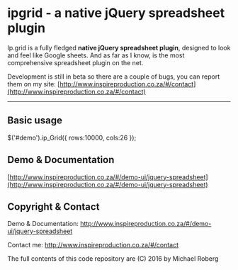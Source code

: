 # ipgrid - a native jQuery spreadsheet plugin

Ip.grid is a fully fledged **native jQuery spreadsheet plugin**, designed to look and feel like Google sheets. And as far as I know, is the most comprehensive spreadsheet plugin on the net.

Development is still in beta so there are a couple of bugs, you can report them on my site: 
[http://www.inspireproduction.co.za/#/contact](http://www.inspireproduction.co.za/#/contact)

***

## Basic usage

$('#demo').ip_Grid({  rows:10000, cols:26 });

## Demo & Documentation

[http://www.inspireproduction.co.za/#/demo-ui/jquery-spreadsheet](http://www.inspireproduction.co.za/#/demo-ui/jquery-spreadsheet)

## Copyright & Contact

Demo & Documentation: http://www.inspireproduction.co.za/#/demo-ui/jquery-spreadsheet

Contact me: http://www.inspireproduction.co.za/#/contact

The full contents of this code repository are (C) 2016 by Michael Roberg 


